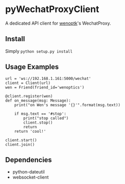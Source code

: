 # pyWechatProxyClient

A dedicated API client for [wenoptk](https://github.com/wenoptics)'s WechatProxy.

## Install

Simply `python setup.py install`

## Usage Examples

```
url = 'ws://192.168.1.161:5000/wechat'
client = Client(url)
wen = Friend(friend_id='wenoptics')

@client.register(wen)
def on_message(msg: Message):
    print("on Wen's message '{}'".format(msg.text))

    if msg.text == '#stop':
        print("stop called")
        client.stop()
        return
    return 'cool!'

client.start()
client.join()
```

## Dependencies
 - python-dateutil
 - websocket-client
 